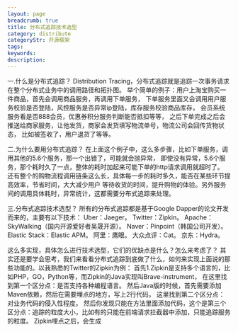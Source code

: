 ```yaml
---
layout: page
breadcrumb: true
title: 分布式追踪技术选型
category: distribute
categoryStr: 开源框架
tags: 
keywords:
description:
---
```



一.什么是分布式追踪？
Distribution Tracing，分布式追踪就是追踪一次事务请求在整个分布式业务中的调用路径和拓扑图。
举个简单的例子：用户上淘宝购买一件商品，首先会调用商品服务，再调用下单服务，
下单服务里面又会调用用户服务校验是否登陆，风控服务是否异常ip登陆，库存服务校验商品库存，
会员系统服务看是否888会员，优惠券积分服务判断能否抵扣等等，
之后下单完成之后会推送给商家服务，让他发货，商家会发货填写物流单号，物流公司会回传货物状态，
比如被签收了，用户退货了等等。

二.为什么要用分布式追踪？
在上面这个例子中，这么多步骤，比如下单服务，调用其他的5.6个服务，那一个出错了，可能就会抛异常，
即使没有异常，5.6个服务，那个耗时久了一点，整体的耗时加起来可能下单的http请求调用就超时了。
还有整个的购物流程调用链条这么长，具体每一步的耗时多久，能否在某些环节提高效率，节省时间，大大减少用户
等待收货的时间，提升购物的体验。另外服务间的调用具体耗时，异常统计，这都需要分布式追踪来处理。

三.分布式追踪技术选型？
所有的分布式追踪都是基于Google Dapper的论文开发而来的，主要有以下技术：
Uber：Jaeger。
Twitter：Zipkin。
Apache：SkyWalking（国内开源爱好者吴晟开源）。
Naver：Pinpoint（韩国公司开发）。
Elastic Stack：Elastic APM。
阿里：鹰眼。
大众点评：Cat。
京东：Hydra。

这么多实现，具体怎么进行技术选型，它们的优缺点是什么？怎么来考虑了？
其实还是要学会思考，我们来看看分布式追踪到底做了什么，如何来实现上面说的那些功能的。以我熟悉的Twitter的Zipkin为例：
首先1.Zipkin是支持多个语言的，比如PHP，GO，Python等，而Zipkin的Java实现叫Brave-instrument，
在这里找到第一个区分点：是否支持各种编程语言。
然后Java版的时候，首先需要添加Maven依赖，然后在需要埋点的地方，写上2行代码，
这里找到第二个区分点：对业务代码的侵入性程度。
然后你发现只能在方法里面添加代码，这个是第三个区分点：追踪的粒度大小，比如有的只能在前端请求拦截器中添加，只能追踪服务的粒度。
Zipkin埋点之后，会生成

